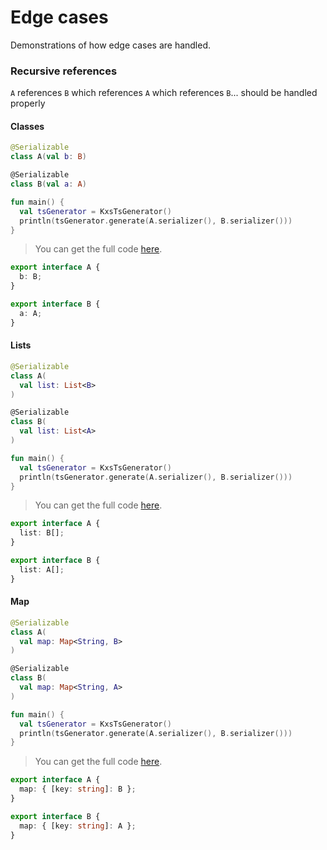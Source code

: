 # Edge cases

Demonstrations of how edge cases are handled.

<!--- TEST_NAME EdgeCasesTest -->
<!--- INCLUDE .*\.kt
import kotlinx.serialization.*
import dev.adamko.kxstsgen.*
-->

### Recursive references

`A` references `B` which references `A` which references `B`... should be handled properly

#### Classes

```kotlin
@Serializable
class A(val b: B)

@Serializable
class B(val a: A)

fun main() {
  val tsGenerator = KxsTsGenerator()
  println(tsGenerator.generate(A.serializer(), B.serializer()))
}
```

> You can get the full code [here](./code/example/example-edgecase-recursive-references-01.kt).

```typescript
export interface A {
  b: B;
}

export interface B {
  a: A;
}
```

<!--- TEST -->

#### Lists

```kotlin
@Serializable
class A(
  val list: List<B>
)

@Serializable
class B(
  val list: List<A>
)

fun main() {
  val tsGenerator = KxsTsGenerator()
  println(tsGenerator.generate(A.serializer(), B.serializer()))
}
```

> You can get the full code [here](./code/example/example-edgecase-recursive-references-02.kt).

```typescript
export interface A {
  list: B[];
}

export interface B {
  list: A[];
}
```

<!--- TEST -->

#### Map

```kotlin
@Serializable
class A(
  val map: Map<String, B>
)

@Serializable
class B(
  val map: Map<String, A>
)

fun main() {
  val tsGenerator = KxsTsGenerator()
  println(tsGenerator.generate(A.serializer(), B.serializer()))
}
```

> You can get the full code [here](./code/example/example-edgecase-recursive-references-03.kt).

```typescript
export interface A {
  map: { [key: string]: B };
}

export interface B {
  map: { [key: string]: A };
}
```

<!--- TEST -->
